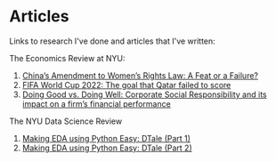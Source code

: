 # Articles

Links to research I've done and articles that I've written:

The Economics Review at NYU:
1. [China’s Amendment to Women’s Rights Law: A Feat or a Failure?]("https://theeconreview.com/2022/11/24/chinas-amendment-to-womens-rights-law-a-feat-or-a-failure/")
2. [FIFA World Cup 2022: The goal that Qatar failed to score]("https://theeconreview.com/2023/01/18/fifa-world-cup-2022-the-goal-that-qatar-failed-to-score/")
3. [Doing Good vs. Doing Well: Corporate Social Responsibility and its impact on a firm’s financial performance]("https://theeconreview.com/2023/04/14/doing-good-vs-doing-well-corporate-social-responsibility-and-its-impact-on-a-firms-financial-performance/")

The NYU Data Science Review
1. [Making EDA using Python Easy: DTale (Part 1)]("https://medium.com/nyu-ds-review/making-eda-using-python-easy-dtale-part-1-366f261da4e9")
2. [Making EDA using Python Easy: DTale (Part 2)]("https://medium.com/nyu-ds-review/making-eda-using-python-easy-dtale-part-2-ce83d8325712")
